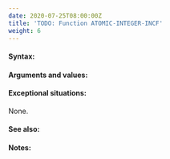 ```yaml
---
date: 2020-07-25T08:00:00Z
title: 'TODO: Function ATOMIC-INTEGER-INCF'
weight: 6
---
```


#### Syntax:

#### Arguments and values:

#### Exceptional situations:

None.

#### See also:

#### Notes:
